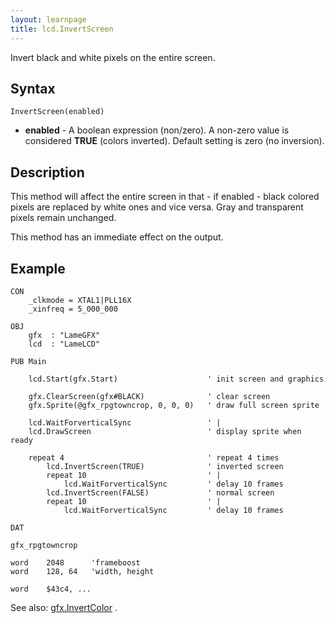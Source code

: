 ```yaml
---
layout: learnpage
title: lcd.InvertScreen
--- 
```


Invert black and white pixels on the entire screen.

## Syntax

    InvertScreen(enabled)

-   **enabled** - A boolean expression (non/zero). A non-zero value is
    considered **TRUE** (colors inverted). Default setting is zero (no
    inversion).

## Description

This method will affect the entire screen in that - if enabled - black
colored pixels are replaced by white ones and vice versa. Gray and
transparent pixels remain unchanged.

This method has an immediate effect on the output.

## Example

    CON
        _clkmode = XTAL1|PLL16X
        _xinfreq = 5_000_000

    OBJ
        gfx  : "LameGFX"
        lcd  : "LameLCD"

    PUB Main

        lcd.Start(gfx.Start)                    ' init screen and graphics
      
        gfx.ClearScreen(gfx#BLACK)              ' clear screen
        gfx.Sprite(@gfx_rpgtowncrop, 0, 0, 0)   ' draw full screen sprite

        lcd.WaitForverticalSync                 ' |
        lcd.DrawScreen                          ' display sprite when ready

        repeat 4                                ' repeat 4 times
            lcd.InvertScreen(TRUE)              ' inverted screen
            repeat 10                           ' |
                lcd.WaitForverticalSync         ' delay 10 frames
            lcd.InvertScreen(FALSE)             ' normal screen
            repeat 10                           ' |
                lcd.WaitForverticalSync         ' delay 10 frames

    DAT

    gfx_rpgtowncrop

    word    2048      'frameboost
    word    128, 64   'width, height

    word    $43c4, ...

See also: [gfx.InvertColor](gfx.InvertColor.html) .


